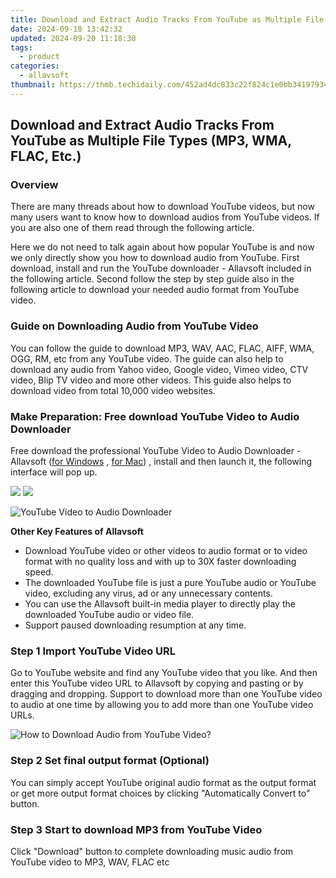 ```yaml
---
title: Download and Extract Audio Tracks From YouTube as Multiple File Types (MP3, WMA, FLAC, Etc.)
date: 2024-09-18 13:42:32
updated: 2024-09-20 11:18:30
tags:
  - product
categories:
  - allavsoft
thumbnail: https://thmb.techidaily.com/452ad4dc833c22f824c1e0bb341979346435ef6ab644bfbf893f7206f9b144d3.jpg
---
```


## Download and Extract Audio Tracks From YouTube as Multiple File Types (MP3, WMA, FLAC, Etc.)

### Overview

There are many threads about how to download YouTube videos, but now many users want to know how to download audios from YouTube videos. If you are also one of them read through the following article.

Here we do not need to talk again about how popular YouTube is and now we only directly show you how to download audio from YouTube. First download, install and run the YouTube downloader - Allavsoft included in the following article. Second follow the step by step guide also in the following article to download your needed audio format from YouTube video.

### Guide on Downloading Audio from YouTube Video

You can follow the guide to download MP3, WAV, AAC, FLAC, AIFF, WMA, OGG, RM, etc from any YouTube video. The guide can also help to download any audio from Yahoo video, Google video, Vimeo video, CTV video, Blip TV video and more other videos. This guide also helps to download video from total 10,000 video websites.

### Make Preparation: Free download YouTube Video to Audio Downloader

Free download the professional YouTube Video to Audio Downloader - Allavsoft ([for Windows](https://tools.techidaily.com/allavsoft/products/) , [for Mac](https://tools.techidaily.com/allavsoft/products/)) , install and then launch it, the following interface will pop up.

[![](https://www.allavsoft.com/how-to/../images/how-to/free-download-win.jpg)](https://tools.techidaily.com/allavsoft/products/) [![](https://www.allavsoft.com/how-to/../images/how-to/free-download-mac.jpg)](https://tools.techidaily.com/allavsoft/products/)

![YouTube Video to Audio Downloader](https://www.allavsoft.com/how-to/../images/allavsoft/screen-shot-600.jpg)

**Other Key Features of Allavsoft**

* Download YouTube video or other videos to audio format or to video format with no quality loss and with up to 30X faster downloading speed.
* The downloaded YouTube file is just a pure YouTube audio or YouTube video, excluding any virus, ad or any unnecessary contents.
* You can use the Allavsoft built-in media player to directly play the downloaded YouTube audio or video file.
* Support paused downloading resumption at any time.

### Step 1 Import YouTube Video URL

Go to YouTube website and find any YouTube video that you like. And then enter this YouTube video URL to Allavsoft by copying and pasting or by dragging and dropping. Support to download more than one YouTube video to audio at one time by allowing you to add more than one YouTube video URLs.

![How to Download Audio from YouTube Video?](https://www.allavsoft.com/how-to/../images/how-to/download-rtmp-video/download-rtmp-video.jpg)

### Step 2 Set final output format (Optional)

You can simply accept YouTube original audio format as the output format or get more output format choices by clicking "Automatically Convert to" button.

### Step 3 Start to download MP3 from YouTube Video

Click "Download" button to complete downloading music audio from YouTube video to MP3, WAV, FLAC etc

<ins class="adsbygoogle"
     style="display:block"
     data-ad-format="autorelaxed"
     data-ad-client="ca-pub-7571918770474297"
     data-ad-slot="1223367746"></ins>



<ins class="adsbygoogle"
     style="display:block"
     data-ad-client="ca-pub-7571918770474297"
     data-ad-slot="8358498916"
     data-ad-format="auto"
     data-full-width-responsive="true"></ins>
